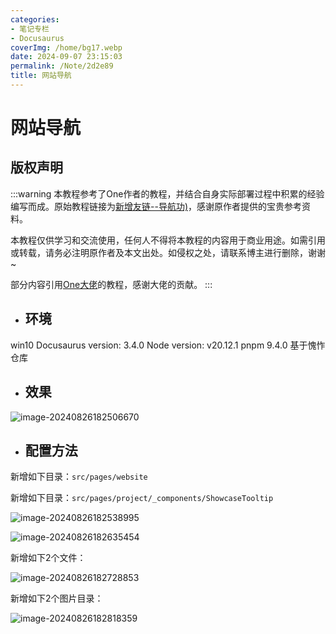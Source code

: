 ```yaml
---
categories:
- 笔记专栏
- Docusaurus
coverImg: /home/bg17.webp
date: 2024-09-07 23:15:03
permalink: /Note/2d2e89
title: 网站导航
---
```

# 网站导航

## 版权声明

:::warning
本教程参考了One作者的教程，并结合自身实际部署过程中积累的经验编写而成。原始教程链接为[新增友链--导航功)](https://wiki.onedayxyy.cn/docs/One-Docusuaus-usage#%E6%96%B0%E5%A2%9E%E5%8F%8B%E9%93%BE--%E5%AF%BC%E8%88%AA)，感谢原作者提供的宝贵参考资料。

本教程仅供学习和交流使用，任何人不得将本教程的内容用于商业用途。如需引用或转载，请务必注明原作者及本文出处。如侵权之处，请联系博主进行删除，谢谢~

部分内容引用[One大佬](https://wiki.onedayxyy.cn/)的教程，感谢大佬的贡献。
:::

- ## 环境

win10 Docusaurus version: 3.4.0 Node version: v20.12.1 pnpm 9.4.0 基于愧怍仓库

- ## 效果

![image-20240826182506670](https://onedayxyy.cn/images/image-20240826182506670.png)

- ## 配置方法

新增如下目录：`src/pages/website`

新增如下目录：`src/pages/project/_components/ShowcaseTooltip`

![image-20240826182538995](https://onedayxyy.cn/images/image-20240826182538995.png)

![image-20240826182635454](https://onedayxyy.cn/images/image-20240826182635454.png)

新增如下2个文件：

![image-20240826182728853](https://onedayxyy.cn/images/image-20240826182728853.png)

新增如下2个图片目录：

![image-20240826182818359](https://onedayxyy.cn/images/image-20240826182818359.png)

